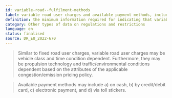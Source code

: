 ```yaml
---
id: variable-road--fulfilment-methods
label: variable road user charges and available payment methods, including retail channels and fulfilment methods
definition: the minimum information required for indicating that variable charges apply on specific road links or within certain urban areas based on the attributes of a congestion (or emission) pricing policy as well as for disseminating the applicable variable road user charges and available payment methods.
category: Other types of data on regulations and restrictions
language: en
status: finalised
source: DR_EU_2022-670
---
```


>Similar to fixed road user charges, variable road user charges may be vehicle class and time condition dependent. Furthermore, they may be propulsion technology and traffic/environmental conditions dependent based on the attributes of the applicable congestion/emission pricing policy.

>Available payment methods may include a) on cash, b) by credit/debit card, c) electronic payment, and d) via toll stickers.

